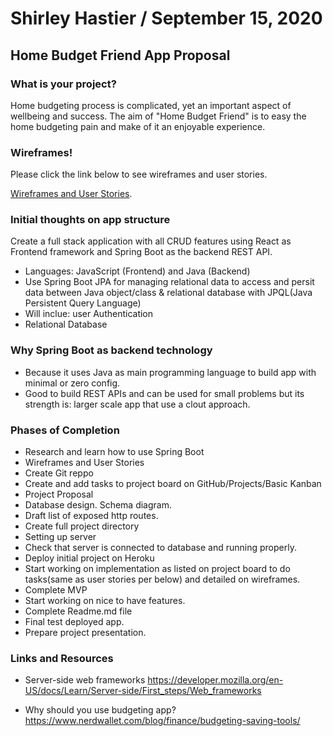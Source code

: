 # Shirley Hastier / September 15, 2020 

## Home Budget Friend App Proposal

### What is your project?

Home budgeting process is complicated, yet an important aspect of wellbeing and success. The aim of "Home Budget Friend" is to easy the home budgeting pain and make of it an enjoyable experience. 

### Wireframes!

Please click the link below to see wireframes and user stories.

[Wireframes and User Stories](./Wireframes.md).

### Initial thoughts on app structure

Create a full stack application with all CRUD features using React as Frontend framework and Spring Boot as the backend REST API. 
- Languages: JavaScript (Frontend) and Java (Backend)
- Use Spring Boot JPA for managing relational data to access and persit data between Java object/class & relational database with JPQL(Java Persistent Query Language)
- Will inclue: user Authentication
- Relational Database

### Why Spring Boot as backend technology
- Because it uses Java as main programming language to build app with minimal or zero config.
- Good to build REST APIs and can be used for small problems but its strength is: larger scale app that use a clout approach.

### Phases of Completion
- Research and learn how to use Spring Boot
- Wireframes and User Stories
- Create Git reppo
- Create and add tasks to project board on GitHub/Projects/Basic Kanban
- Project Proposal
- Database design. Schema diagram.
- Draft list of exposed http routes.
- Create full project directory
- Setting up server
- Check that server is connected to database and running properly.
- Deploy initial project on Heroku
- Start working on implementation as listed on project board to do tasks(same as user stories per below) and detailed on wireframes.
- Complete MVP
- Start working on nice to have features.
- Complete Readme.md file
- Final test deployed app.
- Prepare project presentation.  

### Links and Resources

- Server-side web frameworks
https://developer.mozilla.org/en-US/docs/Learn/Server-side/First_steps/Web_frameworks 

- Why should you use budgeting app?
https://www.nerdwallet.com/blog/finance/budgeting-saving-tools/ 